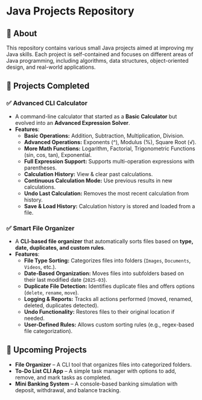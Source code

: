 # Java Projects Repository

## 📌 About

This repository contains various small Java projects aimed at improving my Java skills. 
Each project is self-contained and focuses on different areas of Java programming, 
including algorithms, data structures, object-oriented design, and real-world applications.

## 📂 Projects Completed

### ✅ Advanced CLI Calculator
- A command-line calculator that started as a **Basic Calculator** but evolved into an **Advanced Expression Solver**.
- **Features**: 
  - **Basic Operations:** Addition, Subtraction, Multiplication, Division.
  - **Advanced Operations:** Exponents (^), Modulus (%), Square Root (√).
  - **More Math Functions:** Logarithm, Factorial, Trigonometric Functions (sin, cos, tan), Exponential.
  - **Full Expression Support:** Supports multi-operation expressions with parentheses.
  - **Calculation History:** View & clear past calculations.
  - **Continuous Calculation Mode:** Use previous results in new calculations.
  - **Undo Last Calculation:** Removes the most recent calculation from history.
  - **Save & Load History:** Calculation history is stored and loaded from a file.

### ✅ Smart File Organizer
- A **CLI-based file organizer** that automatically sorts files based on **type, date, duplicates, and custom rules**.
- **Features**:
  - **File Type Sorting:** Categorizes files into folders (`Images`, `Documents`, `Videos`, etc.).
  - **Date-Based Organization:** Moves files into subfolders based on their last modified date (`2025-03`).
  - **Duplicate File Detection:** Identifies duplicate files and offers options (`delete`, `rename`, `move`).
  - **Logging & Reports:** Tracks all actions performed (moved, renamed, deleted, duplicates detected).
  - **Undo Functionality:** Restores files to their original location if needed.
  - **User-Defined Rules:** Allows custom sorting rules (e.g., regex-based file categorization).

## 📅 Upcoming Projects
- **File Organizer** – A CLI tool that organizes files into categorized folders.
- **To-Do List CLI App** – A simple task manager with options to add, remove,
and mark tasks as completed.
- **Mini Banking System** – A console-based banking simulation with deposit, withdrawal,
and balance tracking.